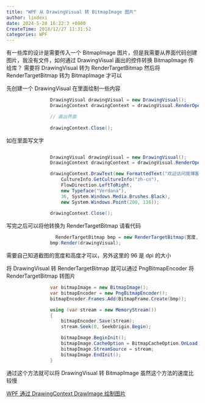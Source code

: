 ```yaml
---
title: "WPF 从 DrawingVisual 转 BitmapImage 图片"
author: lindexi
date: 2024-5-20 16:22:3 +0800
CreateTime: 2018/12/27 11:31:52
categories: WPF
---
```


有一些库的设计是需要传入一个 BitmapImage 图片，但是我需要从界面代码创建图片，我没有文件，如何通过 DrawingVisual 画出的控件转换 BitmapImage 传给库？
需要将 DrawingVisual 转为 RenderTargetBitmap 然后将 RenderTargetBitmap 转为 BitmapImage 才可以

<!--more-->


<!-- CreateTime:2018/12/27 11:31:52 -->

<!-- csdn -->

先创建一个 DrawingVisual 在里面绘制一些内容

```csharp
                DrawingVisual drawingVisual = new DrawingVisual();
                DrawingContext drawingContext = drawingVisual.RenderOpen();

                // 画出界面
                
                drawingContext.Close();
```

如在里面写文字

```csharp

                DrawingVisual drawingVisual = new DrawingVisual();
                DrawingContext drawingContext = drawingVisual.RenderOpen();

                drawingContext.DrawText(new FormattedText("欢迎访问我博客 http://lindexi.gitee.io 里面有大量 UWP WPF 博客",
                    CultureInfo.GetCultureInfo("zh-cn"),
                    FlowDirection.LeftToRight,
                    new Typeface("Verdana"),
                    36, System.Windows.Media.Brushes.Black),
                    new System.Windows.Point(200, 116));
                
                drawingContext.Close();
```

写完之后可以将他转换为 RenderTargetBitmap 请看代码

```csharp
                  RenderTargetBitmap bmp = new RenderTargetBitmap(宽度, 高度, 96, 96, PixelFormats.Pbgra32);
                bmp.Render(drawingVisual);
```

需要自己知道截图的宽度和高度才可以，另外这里的 96 是 dpi 的大小

将 DrawingVisual 转 RenderTargetBitmap 就可以通过 PngBitmapEncoder 将 RenderTargetBitmap 转图片

```csharp
                var bitmapImage = new BitmapImage();
                var bitmapEncoder = new PngBitmapEncoder();
                bitmapEncoder.Frames.Add(BitmapFrame.Create(bmp));

                using (var stream = new MemoryStream())
                {
                    bitmapEncoder.Save(stream);
                    stream.Seek(0, SeekOrigin.Begin);

                    bitmapImage.BeginInit();
                    bitmapImage.CacheOption = BitmapCacheOption.OnLoad;
                    bitmapImage.StreamSource = stream;
                    bitmapImage.EndInit();
                }
```

通过这个方法就可以将 DrawingVisual 转 BitmapImage 虽然这个方法的速度比较慢

[WPF 通过 DrawingContext DrawImage 绘制图片](https://lindexi.oschina.io/lindexi/post/WPF-%E9%80%9A%E8%BF%87-DrawingContext-DrawImage-%E7%BB%98%E5%88%B6%E5%9B%BE%E7%89%87.html )

